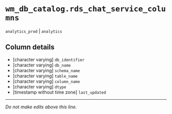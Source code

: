 # `wm_db_catalog.rds_chat_service_columns`
`analytics_prod` | `analytics`

## Column details
* [character varying] `db_identifier`
* [character varying] `db_name`
* [character varying] `schema_name`
* [character varying] `table_name`
* [character varying] `column_name`
* [character varying] `dtype`
* [timestamp without time zone] `last_updated`

-------------------------------------------------------------------------------
*Do not make edits above this line.*
